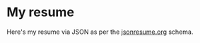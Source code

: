 # My resume

Here's my resume via JSON as per the [jsonresume.org](https://jsonresume.org/)
schema.
